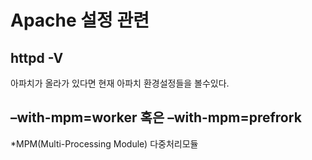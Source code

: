 # Apache 설정 관련

## httpd -V
아파치가 올라가 있다면 현재 아파치 환경설정들을 볼수있다.

##  –with-mpm=worker 혹은 –with-mpm=prefrork

*MPM(Multi-Processing Module) 다중처리모듈

